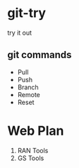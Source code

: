 # git-try
try it out

## git commands
* Pull
* Push
* Branch
* Remote
* Reset

# Web Plan
1. RAN Tools
2. GS Tools
